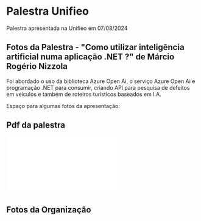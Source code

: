 # Palestra Unifieo
Palestra apresentada na Unifieo em 07/08/2024


## Fotos da Palestra - "Como utilizar inteligência artificial numa aplicação .NET ?" de Márcio Rogério Nizzola
Foi abordado o uso da biblioteca Azure Open Ai, o serviço Azure Open Ai e programação .NET para consumir, criando API para pesquisa de defeitos em veiculos e também de roteiros turísticos baseados em I.A.

Espaço para algumas fotos da apresentação:


## Pdf da palestra
![Apresentação](apresenta%C3%A7%C3%A3o/9MeetupItu%20-%20Api%C2%B4s%20com%20IA.pdf)

## Fotos da Organização

